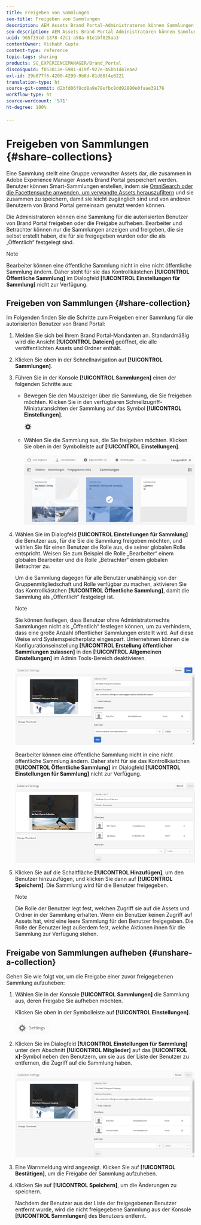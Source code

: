 ```yaml
---
title: Freigeben von Sammlungen
seo-title: Freigeben von Sammlungen
description: AEM Assets Brand Portal-Administratoren können Sammlungen oder Smart-Sammlungen für autorisierte Benutzer freigeben oder deren Freigabe aufheben. Bearbeiter können nur die Sammlungen anzeigen und freigeben, die sie selbst erstellt haben, die für sie freigegeben wurden oder die als „Öffentlich“ festgelegt sind.
seo-description: AEM Assets Brand Portal-Administratoren können Sammlungen oder Smart-Sammlungen für autorisierte Benutzer freigeben oder deren Freigabe aufheben. Bearbeiter können nur die Sammlungen anzeigen und freigeben, die sie selbst erstellt haben, die für sie freigegeben wurden oder die als „Öffentlich“ festgelegt sind.
uuid: 965f39cd-1378-42c1-a58a-01e1bf825aa3
contentOwner: Vishabh Gupta
content-type: reference
topic-tags: sharing
products: SG_EXPERIENCEMANAGER/Brand_Portal
discoiquuid: f053013e-5981-419f-927e-b5bb1d47eae2
exl-id: 29b877f6-4200-4299-9b8d-81d88f4e8221
translation-type: ht
source-git-commit: d2bfd06f8cd8a9e78efbc8dd92880e0faae39176
workflow-type: ht
source-wordcount: '571'
ht-degree: 100%

---
```


# Freigeben von Sammlungen {#share-collections}

Eine Sammlung stellt eine Gruppe verwandter Assets dar, die zusammen in Adobe Experience Manager Assets Brand Portal gespeichert werden. Benutzer können Smart-Sammlungen erstellen, indem sie [OmniSearch oder die Facettensuche anwenden, um verwandte Assets herauszufiltern](brand-portal-searching.md) und sie zusammen zu speichern, damit sie leicht zugänglich sind und von anderen Benutzern von Brand Portal gemeinsam genutzt werden können.

Die Administratoren können eine Sammlung für die autorisierten Benutzer von Brand Portal freigeben oder die Freigabe aufheben. Bearbeiter und Betrachter können nur die Sammlungen anzeigen und freigeben, die sie selbst erstellt haben, die für sie freigegeben wurden oder die als „Öffentlich“ festgelegt sind.

>[!NOTE]
>
>Bearbeiter können eine öffentliche Sammlung nicht in eine nicht öffentliche Sammlung ändern. Daher steht für sie das Kontrollkästchen **[!UICONTROL Öffentliche Sammlung]** im Dialogfeld **[!UICONTROL Einstellungen für Sammlung]** nicht zur Verfügung.

## Freigeben von Sammlungen {#share-collection}

Im Folgenden finden Sie die Schritte zum Freigeben einer Sammlung für die autorisierten Benutzer von Brand Portal:

1. Melden Sie sich bei Ihrem Brand Portal-Mandanten an. Standardmäßig wird die Ansicht **[!UICONTROL Dateien]** geöffnet, die alle veröffentlichten Assets und Ordner enthält.

1. Klicken Sie oben in der Schnellnavigation auf **[!UICONTROL Sammlungen]**.

1. Führen Sie in der Konsole **[!UICONTROL Sammlungen]** einen der folgenden Schritte aus:

   * Bewegen Sie den Mauszeiger über die Sammlung, die Sie freigeben möchten. Klicken Sie in den verfügbaren Schnellzugriff-Miniaturansichten der Sammlung auf das Symbol **[!UICONTROL Einstellungen]**.

      ![](assets/settings-icon.png)

   * Wählen Sie die Sammlung aus, die Sie freigeben möchten. Klicken Sie oben in der Symbolleiste auf **[!UICONTROL Einstellungen]**.

      ![](assets/collection-console.png)

1. Wählen Sie im Dialogfeld **[!UICONTROL Einstellungen für Sammlung]** die Benutzer aus, für die Sie die Sammlung freigeben möchten, und wählen Sie für einen Benutzer die Rolle aus, die seiner globalen Rolle entspricht. Weisen Sie zum Beispiel die Rolle „Bearbeiter“ einem globalen Bearbeiter und die Rolle „Betrachter“ einem globalen Betrachter zu.

   Um die Sammlung dagegen für alle Benutzer unabhängig von der Gruppenmitgliedschaft und Rolle verfügbar zu machen, aktivieren Sie das Kontrollkästchen **[!UICONTROL Öffentliche Sammlung]**, damit die Sammlung als „Öffentlich“ festgelegt ist.

   >[!NOTE]
   >
   >Sie können festlegen, dass Benutzer ohne Administratorrechte Sammlungen nicht als „Öffentlich“ festlegen können, um zu verhindern, dass eine große Anzahl öffentlicher Sammlungen erstellt wird. Auf diese Weise wird Systemspeicherplatz eingespart. Unternehmen können die Konfigurationseinstellung **[!UICONTROL Erstellung öffentlicher Sammlungen zulassen]** in den **[!UICONTROL Allgemeinen Einstellungen]** im Admin Tools-Bereich deaktivieren.

   ![](assets/collection_sharingadduser.png)

   Bearbeiter können eine öffentliche Sammlung nicht in eine nicht öffentliche Sammlung ändern. Daher steht für sie das Kontrollkästchen **[!UICONTROL Öffentliche Sammlung]** im Dialogfeld **[!UICONTROL Einstellungen für Sammlung]** nicht zur Verfügung.

   ![](assets/collection-setting-editor.png)

1. Klicken Sie auf die Schaltfläche **[!UICONTROL Hinzufügen]**, um den Benutzer hinzuzufügen, und klicken Sie dann auf **[!UICONTROL Speichern]**. Die Sammlung wird für die Benutzer freigegeben.

   >[!NOTE]
   >
   >Die Rolle der Benutzer legt fest, welchen Zugriff sie auf die Assets und Ordner in der Sammlung erhalten. Wenn ein Benutzer keinen Zugriff auf Assets hat, wird eine leere Sammlung für den Benutzer freigegeben. Die Rolle der Benutzer legt außerdem fest, welche Aktionen ihnen für die Sammlung zur Verfügung stehen.

## Freigabe von Sammlungen aufheben {#unshare-a-collection}

Gehen Sie wie folgt vor, um die Freigabe einer zuvor freigegebenen Sammlung aufzuheben:

1. Wählen Sie in der Konsole **[!UICONTROL Sammlungen]** die Sammlung aus, deren Freigabe Sie aufheben möchten.

   Klicken Sie oben in der Symbolleiste auf **[!UICONTROL Einstellungen]**.

   ![](assets/collection_settings.png)

1. Klicken Sie im Dialogfeld **[!UICONTROL Einstellungen für Sammlung]** unter dem Abschnitt **[!UICONTROL Mitglieder]** auf das **[!UICONTROL x]**-Symbol neben den Benutzern, um sie aus der Liste der Benutzer zu entfernen, die Zugriff auf die Sammlung haben.

   ![](assets/unshare_collection.png)

1. Eine Warnmeldung wird angezeigt. Klicken Sie auf **[!UICONTROL Bestätigen]**, um die Freigabe der Sammlung aufzuheben.

1. Klicken Sie auf **[!UICONTROL Speichern]**, um die Änderungen zu speichern.

   Nachdem der Benutzer aus der Liste der freigegebenen Benutzer entfernt wurde, wird die nicht freigegebene Sammlung aus der Konsole **[!UICONTROL Sammlungen]** des Benutzers entfernt.

<!--
1. Click the overlay icon on the left, and choose **[!UICONTROL Navigation]**.

   ![](assets/contenttree-1.png)

1. From the siderail on the left, click **[!UICONTROL Collections]**.

   ![](assets/access_collections.png)

1. From the **[!UICONTROL Collections]** console, do one of the following:

    * Hover the pointer over the collection you want to share. From the quick action thumbnails available for the collection, click the **[!UICONTROL Settings]** icon.

   ![](assets/settings_thumbnail.png)

    * Select the collection you want to share. From the toolbar at the top, click **[!UICONTROL Settings]**.
    
   ![](assets/collection-sharing.png)

1. In the [!UICONTROL Collection Settings] dialog box, select the users or groups with whom you want to share the collection and select the role for a user or a group to match their global role. For example, assign the Editor role to a global editor, the Viewer role to a global viewer.

   Alternatively, to make the collection available to all users irrespective of their group membership and role, make it public by selecting the **[!UICONTROL Public Collection]** check-box.

   >[!NOTE]
   >
   >However, non-admin users can be restricted from creating public collections, to avoid having numerous public collections so that system space can be saved. Organizations can disable the **[!UICONTROL Allow public collections creation]** configuration from [!UICONTROL General] settings available in admin tools panel.

   ![](assets/collection_sharingadduser.png)

   Editors cannot change a public collection to a non-public collection and, therefore, do not have **[!UICONTROL Public Collection]** check-box available in **[!UICONTROL Collection Settings]** dialog.

   ![](assets/collection-setting-editor.png)

1. Select **[!UICONTROL Add]**, and then **[!UICONTROL Save]**. The collection is shared with the chosen users.

   >[!NOTE]
   >
   >A user's role governs access to the assets and folders inside a collection. If a user does not have access to assets, an empty collection is shared with the user. Also, a user's role governs the actions available for collections.

## Unshare a collection {#unshare-a-collection}

To unshare a previously shared collection, do the following:

1. From the **[!UICONTROL Collections]** console, select the collection you want to unshare.

   In the toolbar, click **[!UICONTROL Settings]**.

   ![](assets/collection_settings.png)

1. On the **[!UICONTROL Collection Settings]** dialog box, under **[!UICONTROL Members]**, click the **[!UICONTROL x]** symbol next to users or groups to remove them from the list of users you shared the collection with.

   ![](assets/unshare_collection.png)

1. In the warning message box, click **[!UICONTROL Confirm]** to confirm unshare.

   Click **[!UICONTROL Save]**.

1. Log in to Brand Portal with the credentials of the user you removed from the shared list. The collection is removed from the **[!UICONTROL Collections]** console.
-->
